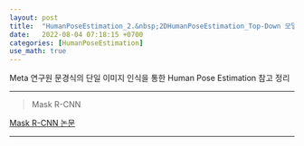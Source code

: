 ```yaml
---
layout: post
title:  "HumanPoseEstimation_2.&nbsp;2DHumanPoseEstimation_Top-Down 모델"
date:   2022-08-04 07:18:15 +0700
categories: [HumanPoseEstimation]
use_math: true
---
```


Meta 연구원 문경식의 단일 이미지 인식을 통한 Human Pose Estimation 참고 정리

---

> Mask R-CNN

[Mask R-CNN 논문](https://arxiv.org/abs/1703.06870v3)

---

